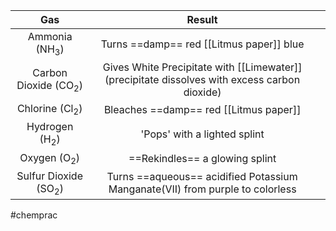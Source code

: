 |               Gas               |                                            Result                                             |     |
|:-------------------------------:|:---------------------------------------------------------------------------------------------:| --- |
|    Ammonia (NH<sub>3</sub>)     |                           Turns ==damp== red [[Litmus paper]] blue                            |     |
| Carbon Dioxide (CO<sub>2</sub>) | Gives White Precipitate with [[Limewater]] (precipitate dissolves with excess carbon dioxide) |     |
|    Chlorine (Cl<sub>2</sub>)    |                            Bleaches ==damp== red [[Litmus paper]]                             |     |
|    Hydrogen (H<sub>2</sub>)     |                                 'Pops' with a lighted splint                                  |     |
|     Oxygen (O<sub>2</sub>)      |                                ==Rekindles== a glowing splint                                 |     |
| Sulfur Dioxide (SO<sub>2</sub>) |         Turns ==aqueous== acidified Potassium Manganate(VII) from purple to colorless         |     |

#chemprac 